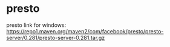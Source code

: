 # presto
presto
link for windows: 
https://repo1.maven.org/maven2/com/facebook/presto/presto-server/0.281/presto-server-0.281.tar.gz
